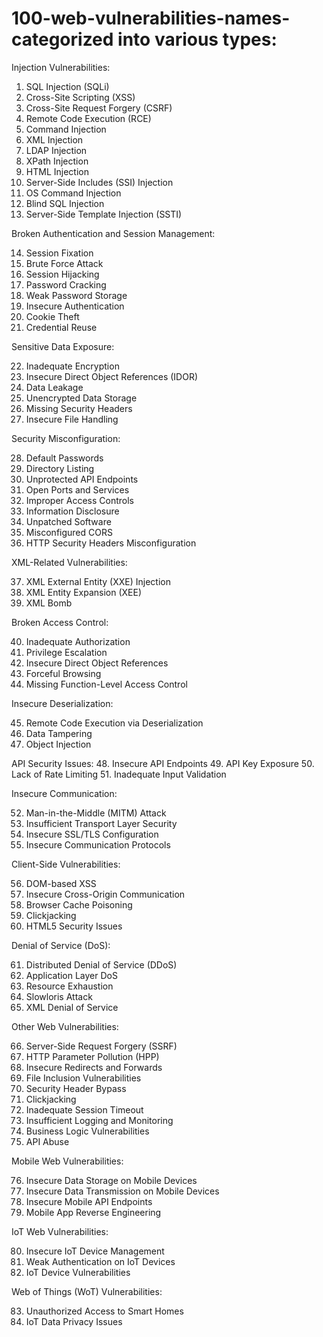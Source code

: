 # 100-web-vulnerabilities-names- categorized into various types:

Injection Vulnerabilities:

1. SQL Injection (SQLi)
2. Cross-Site Scripting (XSS)
3. Cross-Site Request Forgery (CSRF)
4. Remote Code Execution (RCE)
5. Command Injection
6. XML Injection
7. LDAP Injection
8. XPath Injection
9. HTML Injection
10. Server-Side Includes (SSI) Injection
11. OS Command Injection
12. Blind SQL Injection
13. Server-Side Template Injection (SSTI)

Broken Authentication and Session Management:

14. Session Fixation
15. Brute Force Attack
16. Session Hijacking
17. Password Cracking
18. Weak Password Storage
19. Insecure Authentication
20. Cookie Theft
21. Credential Reuse

Sensitive Data Exposure:

22. Inadequate Encryption
23. Insecure Direct Object References (IDOR)
24. Data Leakage
25. Unencrypted Data Storage
26. Missing Security Headers
27. Insecure File Handling

Security Misconfiguration:

28. Default Passwords
29. Directory Listing
30. Unprotected API Endpoints
31. Open Ports and Services
32. Improper Access Controls
33. Information Disclosure
34. Unpatched Software
35. Misconfigured CORS
36. HTTP Security Headers Misconfiguration

XML-Related Vulnerabilities:

37. XML External Entity (XXE) Injection
38. XML Entity Expansion (XEE)
39. XML Bomb

Broken Access Control:

40. Inadequate Authorization
41. Privilege Escalation
42. Insecure Direct Object References
43. Forceful Browsing
44. Missing Function-Level Access Control

Insecure Deserialization:

45. Remote Code Execution via Deserialization
46. Data Tampering
47. Object Injection

API Security Issues:
48. Insecure API Endpoints
49. API Key Exposure
50. Lack of Rate Limiting
51. Inadequate Input Validation

Insecure Communication:

52. Man-in-the-Middle (MITM) Attack
53. Insufficient Transport Layer Security
54. Insecure SSL/TLS Configuration
55. Insecure Communication Protocols

Client-Side Vulnerabilities:

56. DOM-based XSS
57. Insecure Cross-Origin Communication
58. Browser Cache Poisoning
59. Clickjacking
60. HTML5 Security Issues

Denial of Service (DoS):

61. Distributed Denial of Service (DDoS)
62. Application Layer DoS
63. Resource Exhaustion
64. Slowloris Attack
65. XML Denial of Service

Other Web Vulnerabilities:

66. Server-Side Request Forgery (SSRF)
67. HTTP Parameter Pollution (HPP)
68. Insecure Redirects and Forwards
69. File Inclusion Vulnerabilities
70. Security Header Bypass
71. Clickjacking
72. Inadequate Session Timeout
73. Insufficient Logging and Monitoring
74. Business Logic Vulnerabilities
75. API Abuse

Mobile Web Vulnerabilities:

76. Insecure Data Storage on Mobile Devices
77. Insecure Data Transmission on Mobile Devices
78. Insecure Mobile API Endpoints
79. Mobile App Reverse Engineering

IoT Web Vulnerabilities:

80. Insecure IoT Device Management
81. Weak Authentication on IoT Devices
82. IoT Device Vulnerabilities

Web of Things (WoT) Vulnerabilities:

83. Unauthorized Access to Smart Homes
84. IoT Data Privacy Issues
